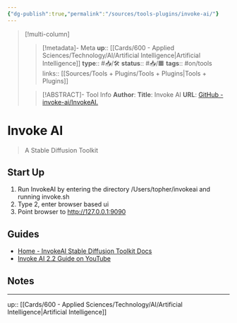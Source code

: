 ```yaml
---
{"dg-publish":true,"permalink":"/sources/tools-plugins/invoke-ai/"}
---
```


> [!multi-column]
>
>> [!metadata]- Meta
>> **up**:: [[Cards/600 - Applied Sciences/Technology/AI/Artificial Intelligence\|Artificial Intelligence]]
>> **type**:: #📥/🛠 
>> **status**:: #📥/🟧
>> **tags**:: #on/tools 
>> links:: [[Sources/Tools + Plugins/Tools + Plugins\|Tools + Plugins]]
>
>> [!ABSTRACT]- Tool Info
>> **Author**: 
>> **Title**: Invoke AI
>> **URL**: [GitHub - invoke-ai/InvokeAI.](https://github.com/invoke-ai/InvokeAI)

# Invoke AI

> A Stable Diffusion Toolkit

## Start Up
1. Run InvokeAI by entering the directory /Users/topher/invokeai and running invoke.sh
2. Type 2, enter browser based ui
3. Point browser to http://127.0.0.1:9090

## Guides
- [Home - InvokeAI Stable Diffusion Toolkit Docs](https://invoke-ai.github.io/InvokeAI/?h=update#the-invokeai-directory)
- [Invoke AI 2.2 Guide on YouTube](https://www.youtube.com/watch?v=hIYBfDtKaus)

## Notes

---
up:: [[Cards/600 - Applied Sciences/Technology/AI/Artificial Intelligence\|Artificial Intelligence]]
